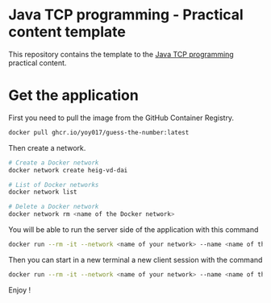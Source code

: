 # Java TCP programming - Practical content template

This repository contains the template to the
[Java TCP programming](https://github.com/heig-vd-dai-course/heig-vd-dai-course/blob/main/12-java-tcp-programming)
practical content.

# Get the application
First you need to pull the image from the GitHub Container Registry.
```sh
docker pull ghcr.io/yoy017/guess-the-number:latest
```

Then create a network.
```sh
# Create a Docker network
docker network create heig-vd-dai

# List of Docker networks
docker network list

# Delete a Docker network
docker network rm <name of the Docker network>
```

You will be able to run the server side of the application with this command
```sh
docker run --rm -it --network <name of your network> --name <name of the server> guess-the-number server
```

Then you can start in a new terminal a new client session with the command
```sh
docker run --rm -it --network <name of your network> --name <name of the server> guess-the-number client --host the-server
```

Enjoy !

